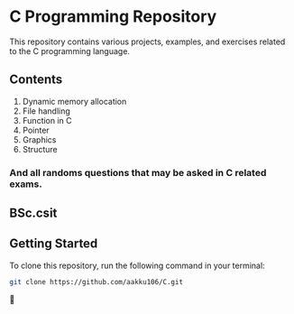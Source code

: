 # C Programming Repository

This repository contains various projects, examples, and exercises related to the C programming language.

## Contents

1. Dynamic memory allocation
2. File handling
3. Function in C
4. Pointer
5. Graphics
6. Structure

### And all randoms questions that may be asked in C related exams.

## BSc.csit

## Getting Started

To clone this repository, run the following command in your terminal:

```bash
git clone https://github.com/aakku106/C.git
```
🙋
